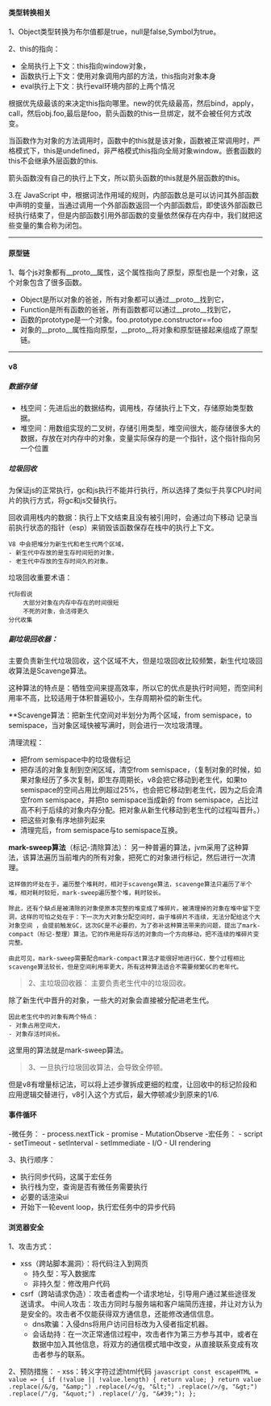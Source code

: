 #### 类型转换相关 #####
1、Object类型转换为布尔值都是true，null是false,Symbol为true。

2、this的指向：
- 全局执行上下文：this指向window对象，
- 函数执行上下文：使用对象调用内部的方法，this指向对象本身
- eval执行上下文：执行eval环境内部的上两个情况

根据优先级最该的来决定this指向哪里。new的优先级最高，然后bind，apply，call，然后obj.foo,最后是foo，箭头函数的this一旦绑定，就不会被任何方式改变。

当函数作为对象的方法调用时，函数中的this就是该对象，函数被正常调用时，严格模式下，this是undefined，非严格模式this指向全局对象window。嵌套函数的this不会继承外层函数的this.

箭头函数没有自己的执行上下文，所以箭头函数的this就是外层函数的this。

3.在 JavaScript 中，根据词法作用域的规则，内部函数总是可以访问其外部函数中声明的变量，当通过调用一个外部函数返回一个内部函数后，即使该外部函数已经执行结束了，但是内部函数引用外部函数的变量依然保存在内存中，我们就把这些变量的集合称为闭包。
***
#### 原型链 ####
1、每个js对象都有__proto__属性，这个属性指向了原型，原型也是一个对象，这个对象包含了很多函数。
- Object是所以对象的爸爸，所有对象都可以通过__proto__找到它，
- Function是所有函数的爸爸，所有函数都可以通过__proto__找到它，
- 函数的prototype是一个对象。foo.prototype.constructor==foo
- 对象的__proto__属性指向原型，__proto__将对象和原型链接起来组成了原型链。
***
#### v8 ####

##### 数据存储 #####
- 栈空间：先进后出的数据结构，调用栈，存储执行上下文，存储原始类型数据。
- 堆空间：用数组实现的二叉树，存储引用类型，堆空间很大，能存储很多大的数据，存放在对内存中的对象，变量实际保存的是一个指针，这个指针指向另一个位置

##### 垃圾回收 #####
为保证js的正常执行，gc和js执行不能并行执行，所以选择了类似于共享CPU时间片的执行方式，将gc和js交替执行。 

回收调用栈内的数据：执行上下文结束且没有被引用时，会通过向下移动 记录当前执行状态的指针（esp）来销毁该函数保存在栈中的执行上下文。

    V8 中会把堆分为新生代和老生代两个区域，
    - 新生代中存放的是生存时间短的对象，
    - 老生代中存放的生存时间久的对象。

垃圾回收重要术语：

    代际假说
        大部分对象在内存中存在的时间很短
        不死的对象，会活得更久
    分代收集
##### 副垃圾回收器：

主要负责新生代垃圾回收，这个区域不大，但是垃圾回收比较频繁，新生代垃圾回收算法是Scavenge算法。

这种算法的特点是：牺牲空间来提高效率，所以它的优点是执行时间短，而空间利用率不高，比较适用于体积普遍较小，生存周期补偿的新生代。

**Scavenge算法：把新生代空间对半划分为两个区域，from semispace，to semispace，当对象区域快被写满时，则会进行一次垃圾清理。

清理流程：
- 把from semispace中的垃圾做标记
- 把存活的对象复制到空闲区域，清空from semispace，（复制对象的时候，如果对象经历了多次复制，即生存周期长，v8会把它移动到老生代，如果to semispace的空间占用比例超过25%，也会把它移动到老生代，因为之后会清空from semispace，并把to semispace当成新的 from semispace，占比过高不利于后续的对象内存分配。把对象从新生代移动到老生代的过程叫晋升。）
- 把这些对象有序地排列起来
- 清理完后，from semispace与to semispace互换。

**mark-sweep算法**（标记-清除算法）：
    另一种普遍的算法，jvm采用了这种算法，该算法遍历当前堆内的所有对象，把死亡的对象进行标记，然后进行一次清理。
    
    这样做的坏处在于，遍历整个堆耗时，相对于scavenge算法，scavenge算法只遍历了半个堆，相对耗时较短，mark-sweep遍历整个堆，耗时较长。
    
    除此，还有个缺点是被清除的对象使原本完整的堆变成了堆碎片。被清理掉的对象在堆中留下空洞，这样的可怕之处在于：下一次为大对象分配空间时，由于堆碎片不连续，无法分配给这个大对象空间 ，会提前触发GC，这次GC是不必要的，为了弥补这种算法带来的问题，提出了mark-compact（标记-整理）算法。它的作用是将存活的对象向一个方向移动，把不连续的堆碎片变完整。
    
    由此可见，mark-sweep需要配合mark-compact算法才能很好地进行GC，整个过程相比scavenge算法较长，但是空间利用率更大，所有这种算法适合不需要频繁GC的老年代。
>2、主垃圾回收器：
主要负责老生代中的垃圾回收。

除了新生代中晋升的对象，一些大的对象会直接被分配进老生代。

    因此老生代中的对象有两个特点：
    - 对象占用空间大，
    - 对象存活时间长。

这里用的算法就是mark-sweep算法。

>3、一旦执行垃圾回收算法，会导致全停顿。

但是v8有增量标记法，可以将上述步骤拆成更细的粒度，让回收中的标记阶段和应用逻辑交替进行，v8引入这个方式后，最大停顿减少到原来的1/6.
#### 事件循环 ####
-微任务：
    - process.nextTick
    - promise
    - MutationObserve
-宏任务：
    - script
    - setTimeout
    - setInterval
    - setImmediate
    - I/O
    - UI rendering

3、执行顺序：
- 执行同步代码，这属于宏任务
- 执行栈为空，查询是否有微任务需要执行
- 必要的话渲染ui
- 开始下一轮event loop，执行宏任务中的异步代码

#### 浏览器安全 ####
1、攻击方式：
- xss（跨站脚本漏洞）：将代码注入到网页
    - 持久型：写入数据库
    - 非持久型：修改用户代码
- csrf（跨站请求伪造）：攻击者虚构一个请求地址，引导用户通过某些途径发送请求。
中间人攻击：攻击方同时与服务端和客户端简历连接，并让对方认为是安全的。攻击者不仅能获得双方通信息，还能修改通信信息。
    - dns欺骗：入侵dns将用户访问目标改为入侵者指定机器。
    - 会话劫持：在一次正常通信过程中，攻击者作为第三方参与其中，或者在数据中加入其他信息，将双方的通信模式暗中改变，从直接联系变成有攻击者参与的联系。

2、预防措施：
    - xss：转义字符过滤html代码
        ```javascript
        const escapeHTML = value => {
            if (!value || !value.length) {
                return value;
            }
            return value
                .replace(/&/g, "&amp;")
                .replace(/</g, "&lt;")
                .replace(/>/g, "&gt;")
                .replace(/"/g, "&quot;")
                .replace(/'/g, "&#39;");
            };
    ```


